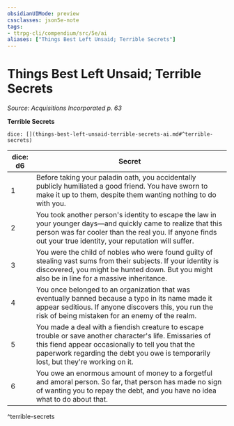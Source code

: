 ```yaml
---
obsidianUIMode: preview
cssclasses: json5e-note
tags:
- ttrpg-cli/compendium/src/5e/ai
aliases: ["Things Best Left Unsaid; Terrible Secrets"]
---
```

# Things Best Left Unsaid; Terrible Secrets
*Source: Acquisitions Incorporated p. 63* 

**Terrible Secrets**

`dice: [](things-best-left-unsaid-terrible-secrets-ai.md#^terrible-secrets)`

| dice: d6 | Secret |
|----------|--------|
| 1 | Before taking your paladin oath, you accidentally publicly humiliated a good friend. You have sworn to make it up to them, despite them wanting nothing to do with you. |
| 2 | You took another person's identity to escape the law in your younger days—and quickly came to realize that this person was far cooler than the real you. If anyone finds out your true identity, your reputation will suffer. |
| 3 | You were the child of nobles who were found guilty of stealing vast sums from their subjects. If your identity is discovered, you might be hunted down. But you might also be in line for a massive inheritance. |
| 4 | You once belonged to an organization that was eventually banned because a typo in its name made it appear seditious. If anyone discovers this, you run the risk of being mistaken for an enemy of the realm. |
| 5 | You made a deal with a fiendish creature to escape trouble or save another character's life. Emissaries of this fiend appear occasionally to tell you that the paperwork regarding the debt you owe is temporarily lost, but they're working on it. |
| 6 | You owe an enormous amount of money to a forgetful and amoral person. So far, that person has made no sign of wanting you to repay the debt, and you have no idea what to do about that. |
^terrible-secrets